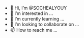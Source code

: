 - 👋 Hi, I’m @SOCHEALYOUY
- 👀 I’m interested in ...
- 🌱 I’m currently learning ...
- 💞️ I’m looking to collaborate on ...
- 📫 How to reach me ...

<!---
SOCHEALYOUY/SOCHEALYOUY is a ✨ special ✨ repository because its `README.md` (this file) appears on your GitHub profile.
You can click the Preview link to take a look at your changes.
--->

